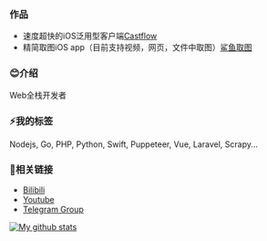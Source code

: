 ### 作品
* 速度超快的iOS泛用型客户端[Castflow](https://apps.apple.com/cn/app/id1572179241)
* 精简取图iOS app（目前支持视频，网页，文件中取图）[鲨鱼取图](https://apps.apple.com/cn/app/id1590075896)

### 😊介绍
  Web全栈开发者
  

### ⚡我的标签
Nodejs, Go, PHP, Python, Swift, Puppeteer, Vue, Laravel, Scrapy...

### 🔗相关链接
* [Bilibili](https://space.bilibili.com/228834724)
* [Youtube](https://www.youtube.com/channel/UC9z2DPYJtVI6dFQzt92kaFQ)
* [Telegram Group](https://t.me/CScriptGroup)


<a href="https://github.com/anuraghazra/github-readme-stats">
  <img align="center" src="https://github-readme-stats.anuraghazra1.vercel.app/api?username=jiangdi0924&layout=compact&show_icons=true&line_height=27&count_private=true" alt="My github stats" />

</a>  


<!--
**jiangdi0924/jiangdi0924** is a ✨ _special_ ✨ repository because its `README.md` (this file) appears on your GitHub profile.

[![ReadMe Card](https://github-readme-stats.vercel.app/api/pin/?username=jiangdi0924&repo=github-readme-stats)](https://github.com/jiangdi0924/github-readme-stats)

Here are some ideas to get you started:

- 🔭 I’m currently working on ...
- 🌱 I’m currently learning ...
- 👯 I’m looking to collaborate on ...
- 🤔 I’m looking for help with ...
- 💬 Ask me about ...
- 📫 How to reach me: ...
- 😄 Pronouns: ...
- ⚡ Fun fact: ...
-->

